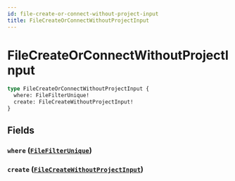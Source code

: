 ```yaml
---
id: file-create-or-connect-without-project-input
title: FileCreateOrConnectWithoutProjectInput
---
```


 # FileCreateOrConnectWithoutProjectInput





```graphql
type FileCreateOrConnectWithoutProjectInput {
  where: FileFilterUnique!
  create: FileCreateWithoutProjectInput!
}
```


## Fields

### `where` ([`FileFilterUnique`](/inputs/file-filter-unique))




### `create` ([`FileCreateWithoutProjectInput`](/inputs/file-create-without-project-input))






